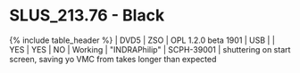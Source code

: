 # SLUS_213.76 - Black

{% include table_header %}
| DVD5 | ZSO | OPL 1.2.0 beta 1901 | USB |  | YES | YES | NO | Working | "INDRAPhilip" | SCPH-39001 | shuttering on start screen, saving yo VMC from takes longer than expected
